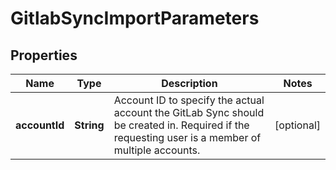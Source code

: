

# GitlabSyncImportParameters

## Properties

Name | Type | Description | Notes
------------ | ------------- | ------------- | -------------
**accountId** | **String** | Account ID to specify the actual account the GitLab Sync should be created in. Required if the requesting user is a member of multiple accounts. |  [optional]



